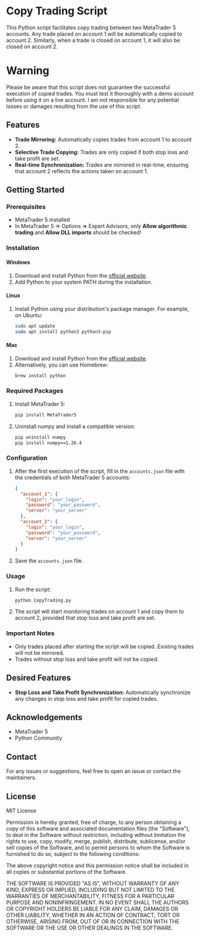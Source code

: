# Copy Trading Script

This Python script facilitates copy trading between two MetaTrader 5 accounts. Any trade placed on account 1 will be automatically copied to account 2. Similarly, when a trade is closed on account 1, it will also be closed on account 2.

# Warning
Please be aware that this script does not guarantee the successful execution of copied trades. You must test it thoroughly with a demo account before using it on a live account. I am not responsible for any potential losses or damages resulting from the use of this script.

## Features
- **Trade Mirroring:** Automatically copies trades from account 1 to account 2.
- **Selective Trade Copying:** Trades are only copied if both stop loss and take profit are set.
- **Real-time Synchronization:** Trades are mirrored in real-time, ensuring that account 2 reflects the actions taken on account 1.

## Getting Started

### Prerequisites
- MetaTrader 5 installed
- In MetaTrader 5 => Options => Expert Advisors, only **Allow algorithmic trading** and **Allow DLL imports** should be checked!

### Installation

#### Windows
1. Download and install Python from the [official website](https://www.python.org/downloads/).
2. Add Python to your system PATH during the installation.

#### Linux
1. Install Python using your distribution's package manager. For example, on Ubuntu:
    ```bash
    sudo apt update
    sudo apt install python3 python3-pip
    ```

#### Mac
1. Download and install Python from the [official website](https://www.python.org/downloads/).
2. Alternatively, you can use Homebrew:
    ```bash
    brew install python
    ```

### Required Packages
1. Install MetaTrader 5:
    ```bash
    pip install MetaTrader5
    ```
2. Uninstall numpy and install a compatible version:
    ```bash
    pip uninstall numpy
    pip install numpy==1.26.4
    ```

### Configuration
1. After the first execution of the script, fill in the `accounts.json` file with the credentials of both MetaTrader 5 accounts:
    ```json
    {
      "account_1": {
        "login": "your_login",
        "password": "your_password",
        "server": "your_server"
      },
      "account_2": {
        "login": "your_login",
        "password": "your_password",
        "server": "your_server"
      }
    }
    ```
2. Save the `accounts.json` file.

### Usage
1. Run the script:
    ```bash
    python CopyTrading.py
    ```
2. The script will start monitoring trades on account 1 and copy them to account 2, provided that stop loss and take profit are set.

### Important Notes
- Only trades placed after starting the script will be copied. Existing trades will not be mirrored.
- Trades without stop loss and take profit will not be copied.

## Desired Features
- **Stop Loss and Take Profit Synchronization:** Automatically synchronize any changes in stop loss and take profit for copied trades.

## Acknowledgements
- MetaTrader 5
- Python Community

## Contact
For any issues or suggestions, feel free to open an issue or contact the maintainers.

## License

MIT License

Permission is hereby granted, free of charge, to any person obtaining a copy
of this software and associated documentation files (the "Software"), to deal
in the Software without restriction, including without limitation the rights
to use, copy, modify, merge, publish, distribute, sublicense, and/or sell
copies of the Software, and to permit persons to whom the Software is
furnished to do so, subject to the following conditions:

The above copyright notice and this permission notice shall be included in all
copies or substantial portions of the Software.

THE SOFTWARE IS PROVIDED "AS IS", WITHOUT WARRANTY OF ANY KIND, EXPRESS OR
IMPLIED, INCLUDING BUT NOT LIMITED TO THE WARRANTIES OF MERCHANTABILITY,
FITNESS FOR A PARTICULAR PURPOSE AND NONINFRINGEMENT. IN NO EVENT SHALL THE
AUTHORS OR COPYRIGHT HOLDERS BE LIABLE FOR ANY CLAIM, DAMAGES OR OTHER
LIABILITY, WHETHER IN AN ACTION OF CONTRACT, TORT OR OTHERWISE, ARISING FROM,
OUT OF OR IN CONNECTION WITH THE SOFTWARE OR THE USE OR OTHER DEALINGS IN THE
SOFTWARE.
